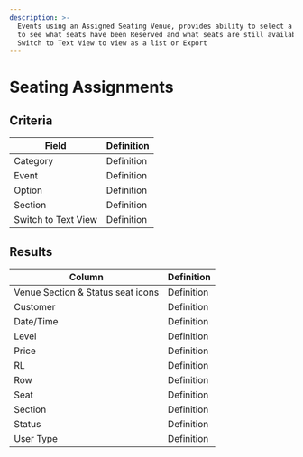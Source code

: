 ```yaml
---
description: >-
  Events using an Assigned Seating Venue, provides ability to select a section
  to see what seats have been Reserved and what seats are still available.
  Switch to Text View to view as a list or Export
---
```


# Seating Assignments

## Criteria

| **Field** | **Definition** |
| --- | --- |
| Category | Definition |
| Event | Definition |
| Option | Definition |
| Section | Definition |
| Switch to Text View | Definition |

## Results

| **Column** | **Definition** |
| --- | --- |
| Venue Section & Status seat icons | Definition |
| Customer | Definition |
| Date/Time | Definition |
| Level | Definition |
| Price | Definition |
| RL | Definition |
| Row | Definition |
| Seat | Definition |
| Section | Definition |
| Status | Definition |
| User Type | Definition |

